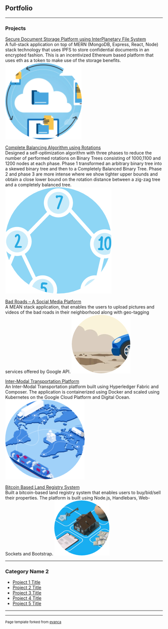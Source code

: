 ## Portfolio

---

### Projects 

[Secure Document Storage Platform using InterPlanetary File System](/sample_page)\
A full-stack application on top of MERN (MongoDB, Express, React, Node) stack technology that uses IPFS to store confidential documents in
an encrypted fashion. This is an incentivized Ethereum based platform that uses eth as a token to make use of the storage benefits.
<img src="images/doc.png?raw=true"/>

[Complete Balancing Algorithm using Rotations](/pdf/sample_presentation.pdf)\
Designed a self-optimization algorithm with three phases to reduce the number of performed rotations on Binary Trees consisting of 1000,1100
and 1200 nodes at each phase. Phase 1 transformed an arbitrary binary tree into a skewed binary tree and then to a Completely Balanced Binary Tree. Phase 2 and phase 3 are more intense where we show tighter upper bounds and obtain a close lower bound on the rotation distance between a zig-zag tree and a completely balanced tree.
<img src="images/algo.png?raw=true"/>

[Bad Roads – A Social Media Platform](http://example.com/)\
A MEAN stack application, that enables the users to upload pictures and videos of the bad roads in their neighborhood along with geo-tagging services offered by Google API.
<img src="images/road.png?raw=true"/>

[Inter-Modal Transportation Platform](http://example.com/)\
An Inter-Modal Transportation platform built using Hyperledger Fabric and Composer. The application is containerized using Docker and scaled using Kubernetes on the Google Cloud Platform and Digital Ocean.
<img src="images/interm.png?raw=true"/>

[Bitcoin Based Land Registry System](http://example.com/)\
Built a bitcoin-based land registry system that enables users to buy/bid/sell their properties. The platform is built using Node.js, Handlebars, Web-Sockets and Bootstrap.
<img src="images/land.png?raw=true"/>

---

### Category Name 2

- [Project 1 Title](http://example.com/)
- [Project 2 Title](http://example.com/)
- [Project 3 Title](http://example.com/)
- [Project 4 Title](http://example.com/)
- [Project 5 Title](http://example.com/)

---




---
<p style="font-size:11px">Page template forked from <a href="https://github.com/evanca/quick-portfolio">evanca</a></p>
<!-- Remove above link if you don't want to attibute -->
